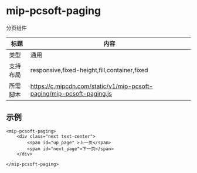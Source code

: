 ﻿# mip-pcsoft-paging

分页组件


标题|内容
----|----
类型|通用
支持布局|responsive,fixed-height,fill,container,fixed
所需脚本|https://c.mipcdn.com/static/v1/mip-pcsoft-paging/mip-pcsoft-paging.js


## 示例

```
<mip-pcsoft-paging>
	<div class="next text-center">
		<span id="up_page" >上一页</span>
		<span id="next_page">下一页</span>
	</div>

</mip-pcsoft-paging>
